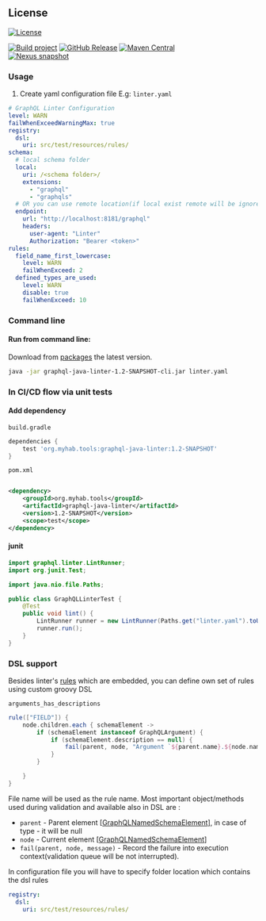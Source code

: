 ## License

[![License](https://img.shields.io/badge/License-Apache_2.0-blue.svg)](https://opensource.org/licenses/Apache-2.0)

[![Build project](https://github.com/kirpi4ik/graphql-java-linter/actions/workflows/gradle.yml/badge.svg)](https://github.com/kirpi4ik/graphql-java-linter/actions/workflows/gradle.yml) 
[![GitHub Release](https://img.shields.io/github/v/release/kirpi4ik/graphql-java-linter?include_prereleases)](https://github.com/kirpi4ik/graphql-java-linter/releases) 
[![Maven Central](https://img.shields.io/maven-central/v/org.myhab.tools/graphql-java-linter)](https://search.maven.org/artifact/org.myhab.tools/graphql-java-linter)  
[![Nexus snapshot](https://img.shields.io/nexus/s/org.myhab.tools/graphql-java-linter?server=https%3A%2F%2Fs01.oss.sonatype.org%2F)](https://s01.oss.sonatype.org/content/repositories/snapshots/org/myhab/tools/graphql-java-linter/)

### Usage

1. Create yaml configuration file E.g: `linter.yaml`

```yaml
# GraphQL Linter Configuration
level: WARN
failWhenExceedWarningMax: true
registry:
  dsl:
    uri: src/test/resources/rules/
schema:
  # local schema folder
  local:
    uri: /<schema folder>/
    extensions:
      - "graphql"
      - "graphqls"
  # OR you can use remote location(if local exist remote will be ignored)
  endpoint:
    url: "http://localhost:8181/graphql"
    headers:
      user-agent: "Linter"
      Authorization: "Bearer <token>"
rules:
  field_name_first_lowercase:
    level: WARN
    failWhenExceed: 2
  defined_types_are_used:
    level: WARN
    disable: true
    failWhenExceed: 10
```

### Command line

#### Run from command line:
Download from [packages](https://github.com/kirpi4ik/graphql-java-linter/packages/1728805) the latest version.
```bash
java -jar graphql-java-linter-1.2-SNAPSHOT-cli.jar linter.yaml
```

### In CI/CD flow via unit tests

#### Add dependency

`build.gradle`

```groovy
dependencies {
    test 'org.myhab.tools:graphql-java-linter:1.2-SNAPSHOT'
}
```

`pom.xml`

```xml

<dependency>
    <groupId>org.myhab.tools</groupId>
    <artifactId>graphql-java-linter</artifactId>
    <version>1.2-SNAPSHOT</version>
    <scope>test</scope>
</dependency>
```

#### junit

```java
import graphql.linter.LintRunner;
import org.junit.Test;

import java.nio.file.Paths;

public class GraphQLLinterTest {
    @Test
    public void lint() {
        LintRunner runner = new LintRunner(Paths.get("linter.yaml").toUri());
        runner.run();
    }
}
```

### DSL support

Besides
linter's [rules](https://github.com/kirpi4ik/graphql-java-linter/tree/master/src/main/groovy/graphql/linter/rules) which
are embedded, you can define own set of rules using custom groovy DSL

`arguments_has_descriptions`

```groovy
rule(["FIELD"]) {
    node.children.each { schemaElement ->
        if (schemaElement instanceof GraphQLArgument) {
            if (schemaElement.description == null) {
                fail(parent, node, "Argument `${parent.name}.${node.name}(${schemaElement.name})` missing description.")
            }
        }

    }
}
```
File name will be used as the rule name. 
Most important object/methods used during validation and available also in DSL are :
 - `parent` - Parent element [[GraphQLNamedSchemaElement](https://github.com/graphql-java/graphql-java/blob/master/src/main/java/graphql/schema/GraphQLNamedSchemaElement.java)], in case of type - it will be null 
 - `node` - Current element [[GraphQLNamedSchemaElement](https://github.com/graphql-java/graphql-java/blob/master/src/main/java/graphql/schema/GraphQLNamedSchemaElement.java)]
 - `fail(parent, node, message)` - Record the failure into execution context(validation queue will be not interrupted).

In configuration file you will have to specify folder location which contains the dsl rules

```yaml
registry:
  dsl:
    uri: src/test/resources/rules/
```
